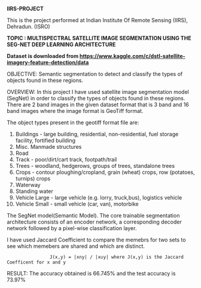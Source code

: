  **IIRS-PROJECT**

This is the project performed at Indian Institute Of Remote Sensing (IIRS), Dehradun. (ISRO)

**TOPIC : MULTISPECTRAL SATELLITE IMAGE SEGMENTATION
USING THE SEG-NET DEEP LEARNING ARCHITECTURE**

**Dataset is downloaded from https://www.kaggle.com/c/dstl-satellite-imagery-feature-detection/data**

OBJECTIVE:  Semantic segmentation to detect and classify the types of objects found in these regions.

OVERVIEW:   In this project I have used satellite image segmentation model (SegNet) in order to classify the types of objects found in these regions. 
There are 2 band images in the given dataset format that is 3 band and 16 band images where the image format is GeoTiff format.

The object types present in the geotiff format file are:
1. Buildings - large building, residential, non-residential, fuel storage facility, fortified building
2. Misc. Manmade structures 
3. Road 
4. Track - poor/dirt/cart track, footpath/trail
5. Trees - woodland, hedgerows, groups of trees, standalone trees
7. Crops - contour ploughing/cropland, grain (wheat) crops, row (potatoes, turnips) crops
8. Waterway 
9. Standing water
10. Vehicle Large - large vehicle (e.g. lorry, truck,bus), logistics vehicle
11. Vehicle Small - small vehicle (car, van), motorbike

The SegNet model(Semantic Model). The core trainable segmentation architecture consists of an encoder network, a corresponding decoder network followed by a pixel-wise classification layer. 

I have used Jaccard Coefficient to compare the memebrs for two sets to see which memebers are shared and which are distinct.
                    
                    J(x,y) = |x∩y| / |x∪y| where J(x,y) is the Jaccard Coefficent for x and y



RESULT: The accuracy obtained is 66.745% and the test accuracy is 73.97%


